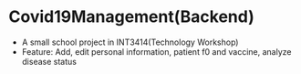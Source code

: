 # Covid19Management(Backend)
- A small school project in INT3414(Technology Workshop)
- Feature: Add, edit personal information, patient f0 and vaccine, analyze disease status
